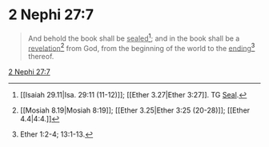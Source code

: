 # 2 Nephi 27:7

> And behold the book shall be <u>sealed</u>[^a]; and in the book shall be a <u>revelation</u>[^b] from God, from the beginning of the world to the <u>ending</u>[^c] thereof.

[2 Nephi 27:7](https://www.churchofjesuschrist.org/study/scriptures/bofm/2-ne/27?lang=eng&id=p7#p7)


[^a]: [[Isaiah 29.11|Isa. 29:11 (11-12)]]; [[Ether 3.27|Ether 3:27]]. TG [Seal](https://www.churchofjesuschrist.org/study/scriptures/tg/seal?lang=eng).
[^b]: [[Mosiah 8.19|Mosiah 8:19]]; [[Ether 3.25|Ether 3:25 (20-28)]]; [[Ether 4.4|4:4.]]
[^c]: Ether 1:2-4; 13:1-13.

